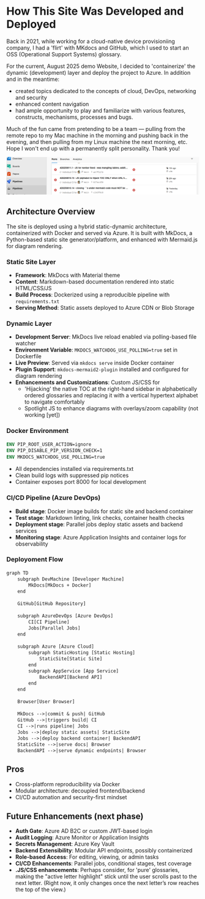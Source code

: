 # How This Site Was Developed and Deployed

Back in 2021, while working for a cloud-native device provisioniing company, I had a 'flirt' with MKdocs and GitHub, which I used to start an OSS (Operational Support Systems) glossary.

For the current, August 2025 demo Website, I decided to 'containerize' the dynamic (development) layer and deploy the project to Azure. In addition and in the meantime:

- created topics dedicated to the concepts of cloud, DevOps, networking and security
- enhanced content navigation
- had ample opportunity to play and familiarize with various features, constructs, mechanisms, processes and bugs.

Much of the fun came from pretending to be a team — pulling from the remote repo to my Mac machine in the morning and pushing back in the evening, and then pulling from my Linux machine the next morning, etc. Hope I won't end up with a permanently split personality. Thank you!

![](img/screenshot-azure-devops.png)

## Architecture Overview

The site is deployed using a hybrid static-dynamic architecture, containerized with Docker and served via Azure. It is built with MkDocs, a Python-based static site generator/platform, and enhanced with Mermaid.js for diagram rendering.

### Static Site Layer

- **Framework**: MkDocs with Material theme
- **Content**: Markdown-based documentation rendered into static HTML/CSS/JS
- **Build Process**: Dockerized using a reproducible pipeline with `requirements.txt`
- **Serving Method**: Static assets deployed to Azure CDN or Blob Storage

### Dynamic Layer

- **Development Server**: MkDocs live reload enabled via polling-based file watcher
- **Environment Variable**: `MKDOCS_WATCHDOG_USE_POLLING=true` set in Dockerfile
- **Live Preview**: Served via `mkdocs serve` inside Docker container
- **Plugin Support**: `mkdocs-mermaid2-plugin` installed and configured for diagram rendering
- **Enhancements and Customizations**: Custom JS/CSS for
  - 'Hijacking' the native TOC at the right-hand sidebar in alphabetically ordered glossaries and replacing it with a vertical hypertext alphabet to navigate comfortably
  - Spotlight JS to enhance diagrams with overlays/zoom capability (not working \[yet])

### Docker Environment

```Dockerfile
ENV PIP_ROOT_USER_ACTION=ignore
ENV PIP_DISABLE_PIP_VERSION_CHECK=1
ENV MKDOCS_WATCHDOG_USE_POLLING=true
```

- All dependencies installed via requirements.txt
- Clean build logs with suppressed pip notices
- Container exposes port 8000 for local development

### CI/CD Pipeline (Azure DevOps)

- **Build stage**: Docker image builds for static site and backend container
- **Test stage**: Markdown linting, link checks, container health checks
- **Deployment stage**: Parallel jobs deploy static assets and backend services
- **Monitoring stage**: Azure Application Insights and container logs for observability

### Deployoment Flow

```mermaid
graph TD
    subgraph DevMachine [Developer Machine]
        MkDocs[MkDocs + Docker]
    end

    GitHub[GitHub Repository]

    subgraph AzureDevOps [Azure DevOps]
        CI[CI Pipeline]
        Jobs[Parallel Jobs]
    end

    subgraph Azure [Azure Cloud]
        subgraph StaticHosting [Static Hosting]
            StaticSite[Static Site]
        end
        subgraph AppService [App Service]
            BackendAPI[Backend API]
        end
    end

    Browser[User Browser]

    MkDocs -->|commit & push| GitHub
    GitHub -->|triggers build| CI
    CI -->|runs pipeline| Jobs
    Jobs -->|deploy static assets| StaticSite
    Jobs -->|deploy backend container| BackendAPI
    StaticSite -->|serve docs| Browser
    BackendAPI -->|serve dynamic endpoints| Browser
```

## Pros

- Cross-platform reproducibility via Docker
- Modular architecture: decoupled frontend/backend
- CI/CD automation and security-first mindset

## Future Enhancements (next phase)

- **Auth Gate**: Azure AD B2C or custom JWT-based login
- **Audit Logging**: Azure Monitor or Application Insights
- **Secrets Management**: Azure Key Vault
- **Backend Extensibility**: Modular API endpoints, possibly containerized
- **Role-based Access**: For editing, viewing, or admin tasks
- **CI/CD Enhancements**: Parallel jobs, conditional stages, test coverage
- **.JS/CSS enhancements**: Perhaps consider, for 'pure' glossaries, making the "active letter highlight" stick until the user scrolls past to the next letter. (Right now, it only changes once the next letter’s row reaches the top of the view.)
